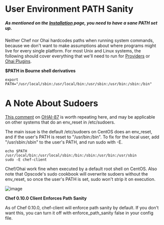 User Environment PATH Sanity
============================

  

  

##### As mentioned on the [Installation](Installation.html "Installation") page, you need to have a sane PATH set up.

Neither Chef nor Ohai hardcodes paths when running system commands,
because we don't want to make assumptions about where programs might
live for every single platform. For most Unix and Linux systems, the
following should cover everything that we'll need to run for
[Providers](Providers.html "Providers") or [Ohai
Plugins](Writing%20Ohai%20Plugins.html "Writing Ohai Plugins").   
  

**$PATH in Bourne shell derivatives**

    export PATH="/usr/local/sbin:/usr/local/bin:/usr/sbin:/usr/bin:/sbin:/bin"

A Note About Sudoers
====================

[This
comment](http://tickets.opscode.com/browse/OHAI-87?focusedCommentId=11238&page=com.atlassian.jira.plugin.system.issuetabpanels%3Acomment-tabpanel#action_11238)
on [OHAI-87](http://tickets.opscode.com/browse/OHAI-87) is worth
repeating here, and may be applicable on other systems that do an
env\_reset in /etc/sudoers.

The main issue is the default /etc/sudoers on CentOS does an env\_reset,
and if the user's PATH is reset to "/usr/bin:/bin". To fix for the local
user, add "/usr/sbin:/sbin" to the user's PATH, and run sudo with -E.

    echo $PATH
    /usr/local/bin:/usr/local/sbin:/bin:/sbin:/usr/bin:/usr/sbin
    sudo -E chef-client

Chef/Ohai work fine when executed by a default root shell on CentOS.
Also note that Opscode's sudo cookbook will overwrite sudoers without
the env\_reset, so once the user's PATH is set, sudo won't strip it on
execution.

  

![image](images/icons/emoticons/check.gif)

**Chef 0.10.0 Client Enforces Path Sanity**  
  
 As of Chef 0.10.0, chef-client will enforce path sanity by default. If
you don't want this, you can turn it off with enforce\_path\_sanity
false in your config file.

  
  
